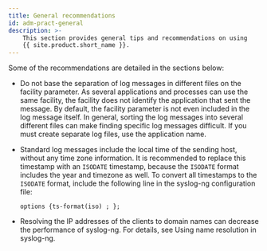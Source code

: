 ```yaml
---
title: General recommendations
id: adm-pract-general
description: >-
	This section provides general tips and recommendations on using
	{{ site.product.short_name }}. 
---
```


Some of the recommendations are detailed in the sections below:

- Do not base the separation of log messages in different files on the
    facility parameter. As several applications and processes can use
    the same facility, the facility does not identify the application
    that sent the message. By default, the facility parameter is not
    even included in the log message itself. In general, sorting the log
    messages into several different files can make finding specific log
    messages difficult. If you must create separate log files, use the
    application name.

- Standard log messages include the local time of the sending host,
    without any time zone information. It is recommended to replace this
    timestamp with an `ISODATE` timestamp, because the `ISODATE` format
    includes the year and timezone as well. To convert all timestamps to
    the `ISODATE` format, include the following line in the syslog-ng
    configuration file:

    ```config
    options {ts-format(iso) ; };
    ```

- Resolving the IP addresses of the clients to domain names can
    decrease the performance of syslog-ng. For details, see
    Using name resolution in syslog-ng.
